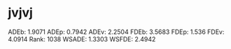 # jvjvj

ADEb: 1.9071
ADEp: 0.7942
ADEv: 2.2504
FDEb: 3.5683
FDEp: 1.536
FDEv: 4.0914
Rank: 1038
WSADE: 1.3303
WSFDE: 2.4942